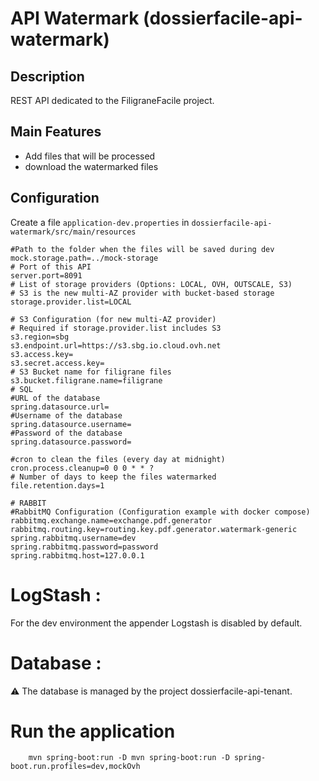 # API Watermark (dossierfacile-api-watermark)

## Description
REST API dedicated to the FiligraneFacile project.

## Main Features
- Add files that will be processed
- download the watermarked files

## Configuration
Create a file `application-dev.properties` in `dossierfacile-api-watermark/src/main/resources`

```properties
#Path to the folder when the files will be saved during dev
mock.storage.path=../mock-storage
# Port of this API
server.port=8091
# List of storage providers (Options: LOCAL, OVH, OUTSCALE, S3)
# S3 is the new multi-AZ provider with bucket-based storage
storage.provider.list=LOCAL

# S3 Configuration (for new multi-AZ provider)
# Required if storage.provider.list includes S3
s3.region=sbg
s3.endpoint.url=https://s3.sbg.io.cloud.ovh.net
s3.access.key=
s3.secret.access.key=
# S3 Bucket name for filigrane files
s3.bucket.filigrane.name=filigrane
# SQL
#URL of the database
spring.datasource.url=
#Username of the database
spring.datasource.username=
#Password of the database
spring.datasource.password=

#cron to clean the files (every day at midnight)
cron.process.cleanup=0 0 0 * * ?
# Number of days to keep the files watermarked
file.retention.days=1

# RABBIT
#RabbitMQ Configuration (Configuration example with docker compose)
rabbitmq.exchange.name=exchange.pdf.generator
rabbitmq.routing.key=routing.key.pdf.generator.watermark-generic
spring.rabbitmq.username=dev
spring.rabbitmq.password=password
spring.rabbitmq.host=127.0.0.1
```

# LogStash :

For the dev environment the appender Logstash is disabled by default.

# Database :
⚠️ The database is managed by the project dossierfacile-api-tenant.

# Run the application

```shell
    mvn spring-boot:run -D mvn spring-boot:run -D spring-boot.run.profiles=dev,mockOvh
```